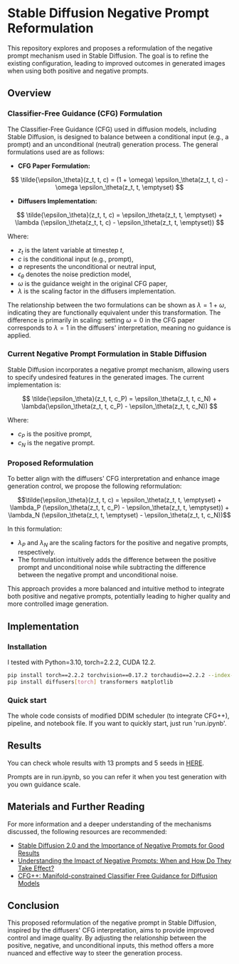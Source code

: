 # Stable Diffusion Negative Prompt Reformulation

This repository explores and proposes a reformulation of the negative prompt mechanism used in Stable Diffusion. The goal is to refine the existing configuration, leading to improved outcomes in generated images when using both positive and negative prompts.

## Overview

### Classifier-Free Guidance (CFG) Formulation

The Classifier-Free Guidance (CFG) used in diffusion models, including Stable Diffusion, is designed to balance between a conditional input (e.g., a prompt) and an unconditional (neutral) generation process. The general formulations used are as follows:

- **CFG Paper Formulation:**

$$
\tilde{\epsilon_\theta}(z_t, t, c) = (1 + \omega) \epsilon_\theta(z_t, t, c) - \omega \epsilon_\theta(z_t, t, \emptyset)
$$

- **Diffusers Implementation:**

$$
\tilde{\epsilon_\theta}(z_t, t, c) = \epsilon_\theta(z_t, t, \emptyset) + \lambda (\epsilon_\theta(z_t, t, c) - \epsilon_\theta(z_t, t, \emptyset))
$$

  
Where:
- $z_t$ is the latent variable at timestep $t$,
- $c$ is the conditional input (e.g., prompt),
- $\emptyset$ represents the unconditional or neutral input,
- $\epsilon_\theta$ denotes the noise prediction model,
- $\omega$ is the guidance weight in the original CFG paper,
- $\lambda$ is the scaling factor in the diffusers implementation.

The relationship between the two formulations can be shown as $\lambda = 1 + \omega$, indicating they are functionally equivalent under this transformation. The difference is primarily in scaling: setting $\omega = 0$ in the CFG paper corresponds to $\lambda = 1$ in the diffusers' interpretation, meaning no guidance is applied.

### Current Negative Prompt Formulation in Stable Diffusion

Stable Diffusion incorporates a negative prompt mechanism, allowing users to specify undesired features in the generated images. The current implementation is:

$$
\tilde{\epsilon_\theta}(z_t, t, c_P) = \epsilon_\theta(z_t, t, c_N) + \lambda(\epsilon_\theta(z_t, t, c_P) - \epsilon_\theta(z_t, t, c_N))
$$

Where:
- $c_P$ is the positive prompt,
- $c_N$ is the negative prompt.

### Proposed Reformulation

To better align with the diffusers' CFG interpretation and enhance image generation control, we propose the following reformulation:

$$\tilde{\epsilon_\theta}(z_t, t, c) = \epsilon_\theta(z_t, t, \emptyset) + \lambda_P (\epsilon_\theta(z_t, t, c_P) - \epsilon_\theta(z_t, t, \emptyset)) + \lambda_N (\epsilon_\theta(z_t, t, \emptyset) - \epsilon_\theta(z_t, t, c_N))$$

In this formulation:
- $\lambda_P$ and $\lambda_N$ are the scaling factors for the positive and negative prompts, respectively.
- The formulation intuitively adds the difference between the positive prompt and unconditional noise while subtracting the difference between the negative prompt and unconditional noise.

This approach provides a more balanced and intuitive method to integrate both positive and negative prompts, potentially leading to higher quality and more controlled image generation.

## Implementation 
### Installation 

I tested with Python=3.10, torch=2.2.2, CUDA 12.2. 
```bash
pip install torch==2.2.2 torchvision==0.17.2 torchaudio==2.2.2 --index-url https://download.pytorch.org/whl/cu121
pip install diffusers[torch] transformers matplotlib 
```

### Quick start

The whole code consists of modified DDIM scheduler (to integrate CFG++), pipeline, and notebook file. 
If you want to quickly start, just run 'run.ipynb'.

## Results 
You can check whole results with 13 prompts and 5 seeds in [HERE](https://drive.google.com/file/d/17o5q9R3MI_MvwVhS425eqbkYskHjUgol/view?usp=sharing). 

Prompts are in run.ipynb, so you can refer it when you test generation with you own guidance scale. 

## Materials and Further Reading

For more information and a deeper understanding of the mechanisms discussed, the following resources are recommended:

- [Stable Diffusion 2.0 and the Importance of Negative Prompts for Good Results](https://minimaxir.com/2022/11/stable-diffusion-negative-prompt/)
- [Understanding the Impact of Negative Prompts: When and How Do They Take Effect?](https://arxiv.org/pdf/2406.02965)
- [CFG++: Manifold-constrained Classifier Free Guidance for Diffusion Models](https://arxiv.org/abs/2406.08070v1)

## Conclusion

This proposed reformulation of the negative prompt in Stable Diffusion, inspired by the diffusers' CFG interpretation, aims to provide improved control and image quality. By adjusting the relationship between the positive, negative, and unconditional inputs, this method offers a more nuanced and effective way to steer the generation process.


